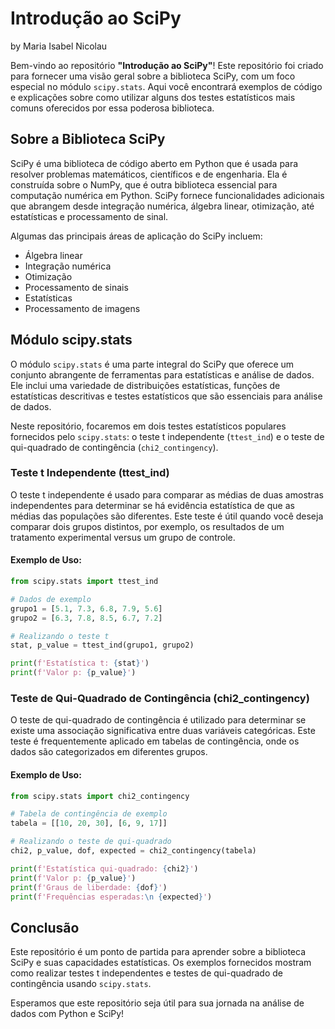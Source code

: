 

# Introdução ao SciPy

by Maria Isabel Nicolau

Bem-vindo ao repositório **"Introdução ao SciPy"**! Este repositório foi criado para fornecer uma visão geral sobre a biblioteca SciPy, com um foco especial no módulo `scipy.stats`. Aqui você encontrará exemplos de código e explicações sobre como utilizar alguns dos testes estatísticos mais comuns oferecidos por essa poderosa biblioteca.

## Sobre a Biblioteca SciPy

SciPy é uma biblioteca de código aberto em Python que é usada para resolver problemas matemáticos, científicos e de engenharia. Ela é construída sobre o NumPy, que é outra biblioteca essencial para computação numérica em Python. SciPy fornece funcionalidades adicionais que abrangem desde integração numérica, álgebra linear, otimização, até estatísticas e processamento de sinal.

Algumas das principais áreas de aplicação do SciPy incluem:

- Álgebra linear
- Integração numérica
- Otimização
- Processamento de sinais
- Estatísticas
- Processamento de imagens

## Módulo scipy.stats

O módulo `scipy.stats` é uma parte integral do SciPy que oferece um conjunto abrangente de ferramentas para estatísticas e análise de dados. Ele inclui uma variedade de distribuições estatísticas, funções de estatísticas descritivas e testes estatísticos que são essenciais para análise de dados.

Neste repositório, focaremos em dois testes estatísticos populares fornecidos pelo `scipy.stats`: o teste t independente (`ttest_ind`) e o teste de qui-quadrado de contingência (`chi2_contingency`).

### Teste t Independente (ttest_ind)

O teste t independente é usado para comparar as médias de duas amostras independentes para determinar se há evidência estatística de que as médias das populações são diferentes. Este teste é útil quando você deseja comparar dois grupos distintos, por exemplo, os resultados de um tratamento experimental versus um grupo de controle.

#### Exemplo de Uso:

```python
from scipy.stats import ttest_ind

# Dados de exemplo
grupo1 = [5.1, 7.3, 6.8, 7.9, 5.6]
grupo2 = [6.3, 7.8, 8.5, 6.7, 7.2]

# Realizando o teste t
stat, p_value = ttest_ind(grupo1, grupo2)

print(f'Estatística t: {stat}')
print(f'Valor p: {p_value}')
```

### Teste de Qui-Quadrado de Contingência (chi2_contingency)

O teste de qui-quadrado de contingência é utilizado para determinar se existe uma associação significativa entre duas variáveis categóricas. Este teste é frequentemente aplicado em tabelas de contingência, onde os dados são categorizados em diferentes grupos.

#### Exemplo de Uso:

```python
from scipy.stats import chi2_contingency

# Tabela de contingência de exemplo
tabela = [[10, 20, 30], [6, 9, 17]]

# Realizando o teste de qui-quadrado
chi2, p_value, dof, expected = chi2_contingency(tabela)

print(f'Estatística qui-quadrado: {chi2}')
print(f'Valor p: {p_value}')
print(f'Graus de liberdade: {dof}')
print(f'Frequências esperadas:\n {expected}')
```

## Conclusão

Este repositório é um ponto de partida para aprender sobre a biblioteca SciPy e suas capacidades estatísticas. Os exemplos fornecidos mostram como realizar testes t independentes e testes de qui-quadrado de contingência usando `scipy.stats`. 

Esperamos que este repositório seja útil para sua jornada na análise de dados com Python e SciPy!
